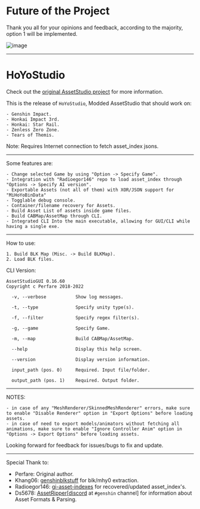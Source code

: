 # Future of the Project

Thank you all for your opinions and feedback, according to the majority, option 1 will be implemented.

![image](https://user-images.githubusercontent.com/32140579/184701764-c4a0ac49-053b-44f9-8e04-587808b6e355.png)
_____________________________________________________________________________________________________________________________
# HoYoStudio
Check out the [original AssetStudio project](https://github.com/Perfare/AssetStudio) for more information.

This is the release of `HoYoStudio`, Modded AssetStudio that should work on:
```
- Genshin Impact.
- Honkai Impact 3rd.
- Honkai: Star Rail.
- Zenless Zero Zone.
- Tears of Themis.
```

Note: Requires Internet connection to fetch asset_index jsons.
_____________________________________________________________________________________________________________________________

Some features are:
```
- Change selected Game by using "Option -> Specify Game".
- Integration with "Radioegor146" repo to load asset_index through "Options -> Specify AI version".
- Exportable Assets (not all of them) with XOR/JSON support for "MiHoYoBinData"
- Togglable debug console.
- Container/filename recovery for Assets.
- Build Asset List of assets inside game files.
- Build CABMap/AssetMap through CLI.
- Integrated CLI Into the main executable, allowing for GUI/CLI while having a single exe.
```
_____________________________________________________________________________________________________________________________
How to use:

```
1. Build BLK Map (Misc. -> Build BLKMap).
2. Load BLK files.
```

CLI Version:
```
AssetStudioGUI 0.16.60
Copyright c Perfare 2018-2022

  -v, --verbose           Show log messages.

  -t, --type              Specify unity type(s).

  -f, --filter            Specify regex filter(s).

  -g, --game              Specify Game.

  -m, --map               Build CABMap/AssetMap.

  --help                  Display this help screen.

  --version               Display version information.

  input_path (pos. 0)     Required. Input file/folder.

  output_path (pos. 1)    Required. Output folder.
```
_____________________________________________________________________________________________________________________________
NOTES:
```
- in case of any "MeshRenderer/SkinnedMeshRenderer" errors, make sure to enable "Disable Renderer" option in "Export Options" before loading assets.
- in case of need to export models/animators without fetching all animations, make sure to enable "Ignore Controller Anim" option in "Options -> Export Options" before loading assets.
```

Looking forward for feedback for issues/bugs to fix and update.
_____________________________________________________________________________________________________________________________
Special Thank to:
- Perfare: Original author.
- Khang06: [genshinblkstuff](https://github.com/khang06/genshinblkstuff) for blk/mhy0 extraction.
- Radioegor146: [gi-asset-indexes](https://github.com/radioegor146/gi-asset-indexes) for recovered/updated asset_index's.
- Ds5678: [AssetRipper](https://github.com/AssetRipper/AssetRipper)[[discord](https://discord.gg/XqXa53W2Yh) at `#genshin` channel] for information about Asset Formats & Parsing.
